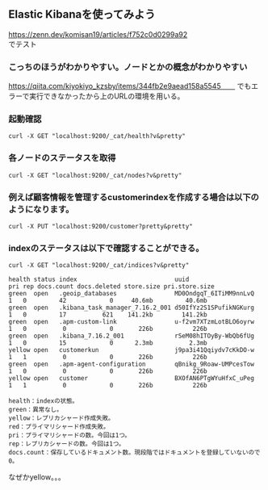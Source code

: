 ## Elastic Kibanaを使ってみよう  
https://zenn.dev/komisan19/articles/f752c0d0299a92  
でテスト  

### こっちのほうがわかりやすい。ノードとかの概念がわかりやすい  
https://qiita.com/kiyokiyo_kzsby/items/344fb2e9aead158a5545　　
でもエラーで実行できなかったから上のURLの環境を用いる。  

### 起動確認  
```
curl -X GET "localhost:9200/_cat/health?v&pretty"
```

### 各ノードのステータスを取得  
```
curl -X GET "localhost:9200/_cat/nodes?v&pretty"
```


### 例えば顧客情報を管理するcustomerindexを作成する場合は以下のようになります。  
```
curl -X PUT "localhost:9200/customer?pretty&pretty"
```

### indexのステータスは以下で確認することができる。  
```
curl -X GET "localhost:9200/_cat/indices?v&pretty"
```

```
health status index                           uuid                   pri rep docs.count docs.deleted store.size pri.store.size
green  open   .geoip_databases                MD0OndgqT_6ITiMM9nnLvQ   1   0         42            0     40.6mb         40.6mb
green  open   .kibana_task_manager_7.16.2_001 d50IfYz2S1SPufikNGKurg   1   0         17          621    141.2kb        141.2kb
green  open   .apm-custom-link                u-f2vm7XTzmLotBLO6oyrw   1   0          0            0       226b           226b
green  open   .kibana_7.16.2_001              rSeM08hITOyBy-WbQb6fUg   1   0         15            0      2.3mb          2.3mb
yellow open   customerkun                     j9pa3i41Qqiydv7cKkDO-w   1   1          0            0       226b           226b
green  open   .apm-agent-configuration        qBnikg_9Roaw-UMPcesTow   1   0          0            0       226b           226b
yellow open   customer                        BXOfAN6PTgWYuHfxC_uPeg   1   1          0            0       226b           226b
```

```
health：indexの状態。
green：異常なし。
yellow：レプリカシャード作成失敗。
red：プライマリシャード作成失敗。
pri：プライマリシャードの数。今回は1つ。
rep：レプリカシャードの数。今回は1つ。
docs.count：保存しているドキュメント数。現段階ではドキュメントを登録していないので0。
```

なぜかyellow。。。  




